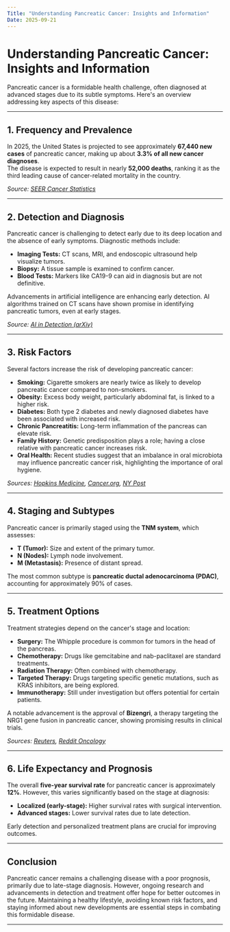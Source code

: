 ```yaml
---
Title: "Understanding Pancreatic Cancer: Insights and Information"
Date: 2025-09-21
---
```


# Understanding Pancreatic Cancer: Insights and Information

Pancreatic cancer is a formidable health challenge, often diagnosed at advanced stages due to its subtle symptoms. Here's an overview addressing key aspects of this disease:

---

## 1. Frequency and Prevalence

In 2025, the United States is projected to see approximately **67,440 new cases** of pancreatic cancer, making up about **3.3% of all new cancer diagnoses**.  
The disease is expected to result in nearly **52,000 deaths**, ranking it as the third leading cause of cancer-related mortality in the country.

_Source: [SEER Cancer Statistics](https://seer.cancer.gov/statfacts/html/pancreas.html)_

---

## 2. Detection and Diagnosis

Pancreatic cancer is challenging to detect early due to its deep location and the absence of early symptoms. Diagnostic methods include:

- **Imaging Tests:** CT scans, MRI, and endoscopic ultrasound help visualize tumors.  
- **Biopsy:** A tissue sample is examined to confirm cancer.  
- **Blood Tests:** Markers like CA19-9 can aid in diagnosis but are not definitive.

Advancements in artificial intelligence are enhancing early detection. AI algorithms trained on CT scans have shown promise in identifying pancreatic tumors, even at early stages.

_Source: [AI in Detection (arXiv)](https://arxiv.org/abs/1807.02941)_

---

## 3. Risk Factors

Several factors increase the risk of developing pancreatic cancer:

- **Smoking:** Cigarette smokers are nearly twice as likely to develop pancreatic cancer compared to non-smokers.  
- **Obesity:** Excess body weight, particularly abdominal fat, is linked to a higher risk.  
- **Diabetes:** Both type 2 diabetes and newly diagnosed diabetes have been associated with increased risk.  
- **Chronic Pancreatitis:** Long-term inflammation of the pancreas can elevate risk.  
- **Family History:** Genetic predisposition plays a role; having a close relative with pancreatic cancer increases risk.  
- **Oral Health:** Recent studies suggest that an imbalance in oral microbiota may influence pancreatic cancer risk, highlighting the importance of oral hygiene.

_Sources: [Hopkins Medicine](https://www.hopkinsmedicine.org/health/conditions-and-diseases/pancreatic-cancer/pancreatic-cancer-risk-factors), [Cancer.org](https://www.cancer.org/cancer/types/pancreatic-cancer/causes-risks-prevention/risk-factors.html), [NY Post](https://nypost.com/2025/09/18/health/your-dirty-mouth-may-up-your-risk-of-pancreatic-cancer-study/)_

---

## 4. Staging and Subtypes

Pancreatic cancer is primarily staged using the **TNM system**, which assesses:

- **T (Tumor):** Size and extent of the primary tumor.  
- **N (Nodes):** Lymph node involvement.  
- **M (Metastasis):** Presence of distant spread.

The most common subtype is **pancreatic ductal adenocarcinoma (PDAC)**, accounting for approximately 90% of cases.

---

## 5. Treatment Options

Treatment strategies depend on the cancer's stage and location:

- **Surgery:** The Whipple procedure is common for tumors in the head of the pancreas.  
- **Chemotherapy:** Drugs like gemcitabine and nab-paclitaxel are standard treatments.  
- **Radiation Therapy:** Often combined with chemotherapy.  
- **Targeted Therapy:** Drugs targeting specific genetic mutations, such as KRAS inhibitors, are being explored.  
- **Immunotherapy:** Still under investigation but offers potential for certain patients.

A notable advancement is the approval of **Bizengri**, a therapy targeting the NRG1 gene fusion in pancreatic cancer, showing promising results in clinical trials.

_Sources: [Reuters](https://www.reuters.com/business/healthcare-pharmaceuticals/us-fda-approves-merus-therapy-treat-lung-pancreatic-cancers-2024-12-04), [Reddit Oncology](https://www.reddit.com/r/Oncology/comments/13cy1bl)_

---

## 6. Life Expectancy and Prognosis

The overall **five-year survival rate** for pancreatic cancer is approximately **12%**. However, this varies significantly based on the stage at diagnosis:

- **Localized (early-stage):** Higher survival rates with surgical intervention.  
- **Advanced stages:** Lower survival rates due to late detection.

Early detection and personalized treatment plans are crucial for improving outcomes.

---

## Conclusion

Pancreatic cancer remains a challenging disease with a poor prognosis, primarily due to late-stage diagnosis. However, ongoing research and advancements in detection and treatment offer hope for better outcomes in the future. Maintaining a healthy lifestyle, avoiding known risk factors, and staying informed about new developments are essential steps in combating this formidable disease.

---
